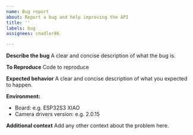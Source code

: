 ```yaml
---
name: Bug report
about: Report a bug and help improving the API
title: ''
labels: bug
assignees: cnadler86

---
```


**Describe the bug**
A clear and concise description of what the bug is.

**To Reproduce**
Code to reproduce

**Expected behavior**
A clear and concise description of what you expected to happen.

**Environment:**
 - Board: e.g. ESP32S3 XIAO 
 - Camera drivers version: e.g. 2.0.15

**Additional context**
Add any other context about the problem here.
